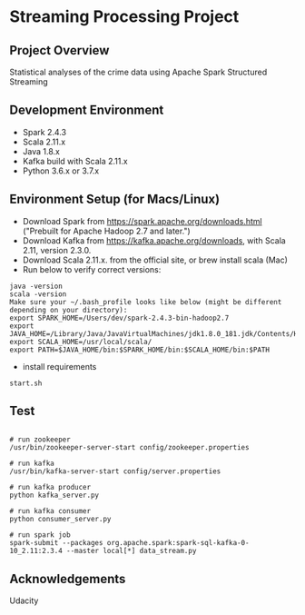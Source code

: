 # Streaming Processing Project

## Project Overview
Statistical analyses of the crime data using Apache Spark Structured Streaming

## Development Environment

- Spark 2.4.3
- Scala 2.11.x
- Java 1.8.x
- Kafka build with Scala 2.11.x
- Python 3.6.x or 3.7.x

## Environment Setup (for Macs/Linux)
- Download Spark from https://spark.apache.org/downloads.html ("Prebuilt for Apache Hadoop 2.7 and later.")
- Download Kafka from https://kafka.apache.org/downloads, with Scala 2.11, version 2.3.0. 
- Download Scala 2.11.x. from the official site, or brew install scala (Mac)
- Run below to verify correct versions:
```
java -version
scala -version
Make sure your ~/.bash_profile looks like below (might be different depending on your directory):
export SPARK_HOME=/Users/dev/spark-2.4.3-bin-hadoop2.7
export JAVA_HOME=/Library/Java/JavaVirtualMachines/jdk1.8.0_181.jdk/Contents/Home
export SCALA_HOME=/usr/local/scala/
export PATH=$JAVA_HOME/bin:$SPARK_HOME/bin:$SCALA_HOME/bin:$PATH
```
- install requirements 
```shell
start.sh
```

## Test
```shell

# run zookeeper
/usr/bin/zookeeper-server-start config/zookeeper.properties

# run kafka
/usr/bin/kafka-server-start config/server.properties

# run kafka producer
python kafka_server.py

# run kafka consumer
python consumer_server.py

# run spark job
spark-submit --packages org.apache.spark:spark-sql-kafka-0-10_2.11:2.3.4 --master local[*] data_stream.py
```

## Acknowledgements
Udacity

